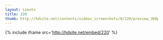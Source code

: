 ```yaml
---
layout: sieutv
title: 220
thumb: http://hdsite.net/contents/videos_screenshots/0/220/preview_360p.mp4.jpg
---
```

{% include iframe src='http://hdsite.net/embed/220' %}
 
